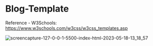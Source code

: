 # Blog-Template
Reference - W3Schools: https://www.w3schools.com/w3css/w3css_templates.asp

![screencapture-127-0-0-1-5500-index-html-2023-05-18-13_18_57](https://github.com/priyanshishah20/Blog-Template/assets/92794107/4cf7b631-60f4-419e-bd82-89e98d041eda)
